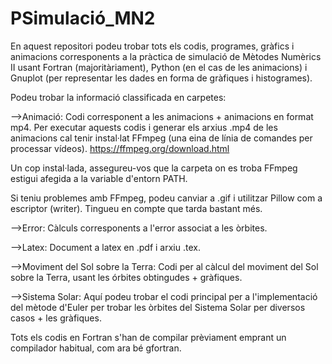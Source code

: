 # PSimulació_MN2

En aquest repositori podeu trobar tots els codis, programes, gràfics i animacions corresponents a la pràctica de simulació de Mètodes Numèrics II usant Fortran (majoritàriament), Python (en el cas de les animacions) i Gnuplot (per representar les dades en forma de gràfiques i histogrames).

Podeu trobar la informació classificada en carpetes:

-->Animació: Codi corresponent a les animacions + animacions en format mp4. Per executar aquests codis i generar els arxius .mp4 de les animacions cal tenir instal·lat FFmpeg (una eina de línia de comandes per processar vídeos). https://ffmpeg.org/download.html

Un cop instal·lada, assegureu-vos que la carpeta on es troba FFmpeg estigui afegida a la variable d'entorn PATH. 

Si teniu problemes amb FFmpeg, podeu canviar a .gif i utilitzar Pillow com a escriptor (writer). Tingueu en compte que tarda bastant més. 

-->Error: Càlculs corresponents a l'error associat a les òrbites.

-->Latex: Document a latex en .pdf i arxiu .tex.

-->Moviment del Sol sobre la Terra: Codi per al càlcul del moviment del Sol sobre la Terra, usant les órbites obtingudes + gràfiques.

-->Sistema Solar: Aquí podeu trobar el codi principal per a l'implementació del mètode d'Euler per trobar les òrbites del Sistema Solar per diversos casos + les gràfiques.

Tots els codis en Fortran s'han de compilar prèviament emprant un compilador habitual, com ara bé gfortran.
